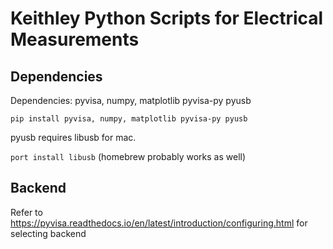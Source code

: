 # Keithley Python Scripts for Electrical Measurements

## Dependencies
Dependencies: pyvisa, numpy, matplotlib pyvisa-py pyusb

```pip install pyvisa, numpy, matplotlib pyvisa-py pyusb```

pyusb requires libusb for mac.

`port install libusb` (homebrew probably works as well)

## Backend
Refer to https://pyvisa.readthedocs.io/en/latest/introduction/configuring.html for selecting backend
